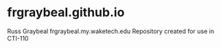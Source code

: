 # frgraybeal.github.io
Russ Graybeal
frgraybeal.my.waketech.edu
Repository created for use in CTI-110